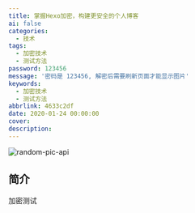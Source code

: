 ```yaml
---
title: 掌握Hexo加密，构建更安全的个人博客
ai: false
categories:
  - 技术
tags:
  - 加密技术
  - 测试方法
password: 123456
message: '密码是 123456, 解密后需要刷新页面才能显示图片'
keywords:
  - 加密技术
  - 测试方法
abbrlink: 4633c2df
date: 2020-01-24 00:00:00
cover:
description:
---
```


![random-pic-api](https://api.dong4j.ink:1024/cover?spm={{spm}})

## 简介

加密测试
